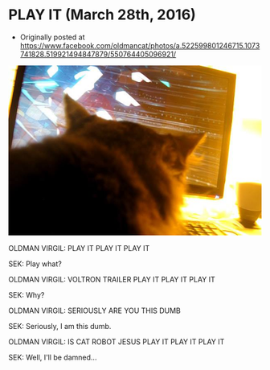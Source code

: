 # PLAY IT (March 28th, 2016)

 * Originally posted at https://www.facebook.com/oldmancat/photos/a.522599801246715.1073741828.519921494847879/550764405096921/

![OLDMAN CAT](../images/12705334_550764405096921_3513622704278827395_n.jpg)

OLDMAN VIRGIL: PLAY IT PLAY IT PLAY IT

SEK: Play what?

OLDMAN VIRGIL: VOLTRON TRAILER PLAY IT PLAY IT PLAY IT

SEK: Why?

OLDMAN VIRGIL: SERIOUSLY ARE YOU THIS DUMB

SEK: Seriously, I am this dumb.

OLDMAN VIRGIL: IS CAT ROBOT JESUS PLAY IT PLAY IT PLAY IT

SEK: Well, I'll be damned...


